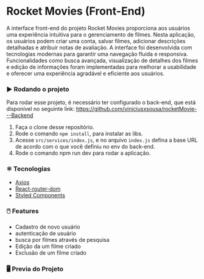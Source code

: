# Rocket Movies (Front-End)

A interface front-end do projeto Rocket Movies proporciona aos usuários uma experiência intuitiva para o gerenciamento de filmes. Nesta aplicação, os usuários podem criar uma conta, salvar filmes, adicionar descrições detalhadas e atribuir notas de avaliação. A interface foi desenvolvida com tecnologias modernas para garantir uma navegação fluida e responsiva. Funcionalidades como busca avançada, visualização de detalhes dos filmes e edição de informações foram implementadas para melhorar a usabilidade e oferecer uma experiência agradável e eficiente aos usuários.
### :arrow_forward: Rodando o projeto

Para rodar esse projeto, é necessário ter configurado o back-end, que está disponível no seguinte link:
https://github.com/viniciusxsousa/rocketMovie---Backend


1. Faça o clone desse repositório.
2. Rode o comando `npm install`, para instalar as libs.
3. Acesse `src/services/index.js`, e no arquivo `index.js` defina a base URL de acordo com o que você definiu no env do back-end.
3. Rode o comando npm run dev para rodar a aplicação. 


### :atom_symbol: Tecnologias 
* [Axios](https://axios-http.com/ptbr/docs/intro)
* [React-router-dom](https://reactrouter.com/en/main)
* [Styled Components](https://styled-components.com/)

### :computer_mouse: Features
 
  * Cadastro de novo usuário
  * autenticação de usuário
  * busca por filmes através de pesquisa
  * Edição da um filme criado
  * Exclusão de um filme criado

  ### :desktop_computer: Previa do Projeto

